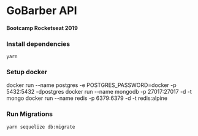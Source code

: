 # GoBarber API

#### Bootcamp Rocketseat 2019

### Install dependencies

```
yarn
```

### Setup docker

docker run --name postgres -e POSTGRES_PASSWORD=docker -p 5432:5432 -dpostgres
docker run --name mongodb -p 27017:27017 -d -t mongo
docker run --name redis -p 6379:6379 -d -t redis:alpine

### Run Migrations

```
yarn sequelize db:migrate
```
